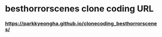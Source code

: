 # besthorrorscenes clone coding URL

### https://parkkyeongha.github.io/clonecoding_besthorrorscenes/
